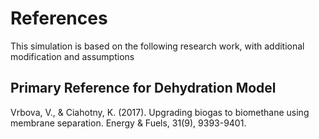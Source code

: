 # References
This simulation is based on the following research work, with additional modification and assumptions

## **Primary Reference for Dehydration Model**  
Vrbova, V., & Ciahotny, K. (2017). Upgrading biogas to biomethane using membrane separation. Energy & Fuels, 31(9), 9393-9401.